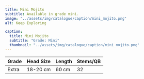 ```yaml
---
title: Mini Mojito
subtitle: Available in grade mini.
image: "../assets/img/catalogue/caption/mini_mojito.png"
alt: Keep Exploring

caption: 
  title: Mini Mojito
  subtitle: "Grade: Mini"
  thumbnail: "../assets/img/catalogue/caption/mini_mojito.png"
---
```






| Grade | Head Size | Length | Stems/QB |
|-------|-----------|--------|----------|
| Extra |  18-20 cm | 60 cm  |    32    |